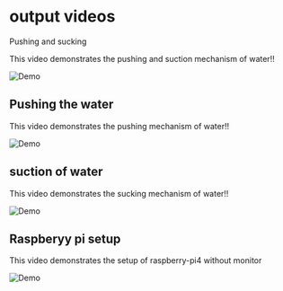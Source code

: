 # output videos
Pushing and sucking

This video demonstrates the pushing and suction mechanism of water!!

![Demo](.github/assets/pushing_sucking_water.gif)



## Pushing the water
This video demonstrates the pushing mechanism of water!!

![Demo](Pushing_Water_video.gif)



## suction of water
This video demonstrates the sucking mechanism of water!!

![Demo](suction_of_water_video.gif)


## Raspberyy pi setup
This video demonstrates the setup of raspberry-pi4 without monitor

![Demo](rpi_setup_video.gif)

